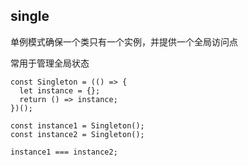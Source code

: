 


## single

单例模式确保一个类只有一个实例，并提供一个全局访问点  

常用于管理全局状态

```
const Singleton = (() => {
  let instance = {};
  return () => instance;
})();

const instance1 = Singleton();
const instance2 = Singleton();

instance1 === instance2;
```